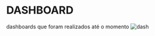 # DASHBOARD
dashboards que foram realizados até o momento
![dash](https://user-images.githubusercontent.com/80074264/162763193-2a0c06e3-0827-49b0-a306-be141511a3e7.png)
